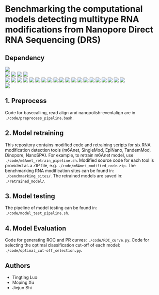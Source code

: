 # Benchmarking the computational models detecting multitype RNA modifications from Nanopore Direct RNA Sequencing (DRS)

## Dependency
![](https://img.shields.io/badge/software-version-blue)  
[![](https://img.shields.io/badge/Guppy-v6.2.1-green)](https://community.nanoporetech.com/downloads)
[![](https://img.shields.io/badge/Minimap2-v2.24-green)](https://github.com/lh3/minimap2)
[![](https://img.shields.io/badge/Nanopolish-v0.8.4-green)](https://github.com/jts/nanopolish)
[![](https://img.shields.io/badge/samtools-v1.6-green)](https://github.com/samtools/samtools)  
[![](https://img.shields.io/badge/Tombo-v1.5.1-orange)](https://github.com/nanoporetech/tombo)
[![](https://img.shields.io/badge/MINES-v0.0-orange)](https://github.com/YeoLab/MINES.git)
[![](https://img.shields.io/badge/Nanom6A-v2.0-orange)](https://github.com/gaoyubang/nanom6A)
[![](https://img.shields.io/badge/m6Anet-v1.1-orange)](https://github.com/GoekeLab/m6anet)
[![](https://img.shields.io/badge/Nanocompore-v1.0.3-orange)](https://github.com/tleonardi/nanocompore_paper_analyses)
[![](https://img.shields.io/badge/Dinopore-v0.0-orange)](https://github.com/darelab2014/Dinopore)
[![](https://img.shields.io/badge/DENA-v0.0-orange)](https://github.com/weir12/DENA/tree/release)
[![](https://img.shields.io/badge/PsiNanopore-v0.0-orange)](https://github.com/RouhanifardLab/PsiNanopore)
[![](https://img.shields.io/badge/SingleMod-v1.0-orange)](https://github.com/xieyy46/SingleMod-v1)
[![](https://img.shields.io/badge/CHEUI-v1.0-orange)](https://github.com/comprna/CHEUI?tab=readme-ov-file#identify-differential--rna-modifications-between-two-conditions)
[![](https://img.shields.io/badge/DiffErr-v0.2-blue)](https://github.com/bartongroup/differr_nanopore_DRS)
[![](https://img.shields.io/badge/DRUMMER-v0.0-blue)](https://github.com/DepledgeLab/DRUMMER/)
[![](https://img.shields.io/badge/ELIGOS-v2.1.0-blue)](https://gitlab.com/piroonj/eligos2)
[![](https://img.shields.io/badge/EpiNano-v1.2.0-blue)](https://github.com/novoalab/EpiNano)
[![](https://img.shields.io/badge/NanoRMS-v0.0-blue)](https://github.com/novoalab/nanoRMS/tree/master)
[![](https://img.shields.io/badge/NanoSPA-v0.0-blue)](https://github.com/sihaohuanguc/NanoSPA/tree/master)
[![](https://img.shields.io/badge/TandemMod-v1.1.0-blue)](https://github.com/yulab2021/TandemMod)
[![](https://img.shields.io/badge/NanoMUD-v0.0-blue)](https://github.com/ABOMSBI/NanoMUD/tree/main)
[![](https://img.shields.io/badge/m6Aiso-v0.0-blue)](https://github.com/SYSU-Wang-LAB/m6Aiso)
[![](https://img.shields.io/badge/xPore-v2.0-blue)](https://github.com/GoekeLab/xpore)  
[![](https://img.shields.io/badge/pum6a-v0.0-blue)](https://github.com/liuchuwei/pum6a) 

## 1. Preprocess
Code for basecalling, read align and nanopolish-eventalign are in `./code/preprocess_pipeline.bash`.

## 2. Model retraining
This repository contains modified code and retraining scripts for six RNA modification detection tools (m6Anet, SingleMod, EpiNano, TandemMod, Dinopore, NanoSPA). 
For example, to retrain m6Anet model, use `./code/m6Anet_retrain_pipeline.sh`.
Modified source code for each tool is provided as a ZIP file, e.g. `./code/m6Anet_modified_code.zip`.
The benchmarking RNA modification sites can be found in: `./benchmarking_sites/`.
The retrained models are saved in: `./retrained_model/`.

## 3. Model testing
The pipeline of model testing can be found in: `./code/model_test_pipeline.sh`.

## 4. Model Evaluation
Code for generating ROC and PR curves: `./code/ROC_curve.py`. 
Code for selecting the optimal classification cut-off of each model:  `./code/optimal_cut-off_selection.py`.

## Authors
- Tingting Luo
- Moping Xu
- Jiejun Shi
